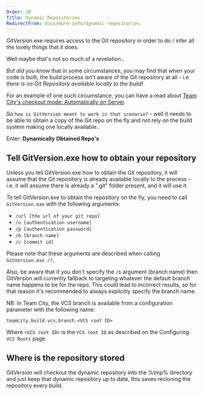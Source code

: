 ```yaml
---
Order: 20
Title: Dynamic Repositories
RedirectFrom: docs/more-info/dynamic-repositories
---
```


GitVersion.exe requires access to the Git repository in order to do / infer all
the lovely things that it does.

Well maybe that's not so much of a revelation..

_But did you know_ that in some circumstances, you may find that when your code
is built, the build process isn't aware of the Git repository at all - i.e
_there is no Git Repository available locally to the build!_

For an example of one such circumstance, you can have a read about
[Team City's checkout mode: Automatically on Server][tc-checkout].

So `how is GitVersion meant to work in that scenario?` - well it needs to be
able to obtain a copy of the Git repo on the fly and not rely on the build
system making one locally available..

Enter: **Dynamically Obtained Repo's**

## Tell GitVersion.exe how to obtain your repository

Unless you tell GitVersion.exe how to obtain the Git repository, it will assume
that the Git repository is already available locally to the process - i.e. it
will assume there is already a ".git" folder present, and it will use it.

To tell GitVersion.exe to obtain the repository on the fly, you need to call
`GitVersion.exe` with the following arguments:

*   `/url [the url of your git repo]`
*   `/u [authentication username]`
*   `/p [authentication password]`
*   `/b [branch name]`
*   `/c [commit id]`

Please note that these arguments are described when calling `GitVersion.exe /?`.

Also, be aware that if you don't specify the `/b` argument (branch name) then
GitVersion will currently fallback to targeting whatever the default branch name
happens to be for the repo. This could lead to incorrect results, so for that
reason it's recommended to always explicitly specify the branch name.

NB: In Team City, the VCS branch is available from a configuration parameter
with the following name:

`teamcity.build.vcs.branch.<VCS root ID>`

Where `<VCS root ID>` is the `VCS root ID` as described on the Configuring
`VCS Roots` page.

## Where is the repository stored

GitVersion will checkout the dynamic repository into the %tmp% directory and
just keep that dynamic repository up to date, this saves recloning the
repository every build.

[tc-checkout]: https://confluence.jetbrains.com/display/TCD7/VCS+Checkout+Mode
